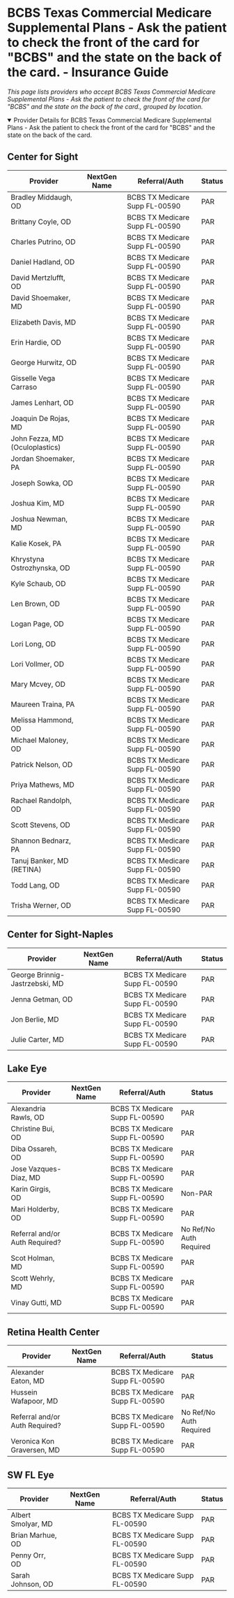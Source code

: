# BCBS Texas Commercial Medicare Supplemental Plans - Ask the patient to check the front of the card for "BCBS" and the state on the back of the card. - Insurance Guide

*This page lists providers who accept BCBS Texas Commercial Medicare Supplemental Plans - Ask the patient to check the front of the card for "BCBS" and the state on the back of the card., grouped by location.*

<details open><summary>Provider Details for BCBS Texas Commercial Medicare Supplemental Plans - Ask the patient to check the front of the card for "BCBS" and the state on the back of the card.</summary>

## Center for Sight

| Provider | NextGen Name | Referral/Auth | Status |
|----------|-------------|--------------|--------|
| Bradley Middaugh, OD |  | BCBS TX Medicare Supp FL-00590 | PAR |
| Brittany Coyle, OD |  | BCBS TX Medicare Supp FL-00590 | PAR |
| Charles Putrino, OD |  | BCBS TX Medicare Supp FL-00590 | PAR |
| Daniel Hadland, OD |  | BCBS TX Medicare Supp FL-00590 | PAR |
| David Mertzlufft, OD |  | BCBS TX Medicare Supp FL-00590 | PAR |
| David Shoemaker, MD |  | BCBS TX Medicare Supp FL-00590 | PAR |
| Elizabeth Davis, MD |  | BCBS TX Medicare Supp FL-00590 | PAR |
| Erin Hardie, OD |  | BCBS TX Medicare Supp FL-00590 | PAR |
| George Hurwitz, OD |  | BCBS TX Medicare Supp FL-00590 | PAR |
| Gisselle Vega Carraso |  | BCBS TX Medicare Supp FL-00590 | PAR |
| James Lenhart, OD |  | BCBS TX Medicare Supp FL-00590 | PAR |
| Joaquin De Rojas, MD |  | BCBS TX Medicare Supp FL-00590 | PAR |
| John Fezza, MD (Oculoplastics) |  | BCBS TX Medicare Supp FL-00590 | PAR |
| Jordan Shoemaker, PA |  | BCBS TX Medicare Supp FL-00590 | PAR |
| Joseph Sowka, OD |  | BCBS TX Medicare Supp FL-00590 | PAR |
| Joshua Kim, MD |  | BCBS TX Medicare Supp FL-00590 | PAR |
| Joshua Newman, MD |  | BCBS TX Medicare Supp FL-00590 | PAR |
| Kalie Kosek, PA |  | BCBS TX Medicare Supp FL-00590 | PAR |
| Khrystyna Ostrozhynska, OD |  | BCBS TX Medicare Supp FL-00590 | PAR |
| Kyle Schaub, OD |  | BCBS TX Medicare Supp FL-00590 | PAR |
| Len Brown, OD |  | BCBS TX Medicare Supp FL-00590 | PAR |
| Logan Page, OD |  | BCBS TX Medicare Supp FL-00590 | PAR |
| Lori Long, OD |  | BCBS TX Medicare Supp FL-00590 | PAR |
| Lori Vollmer, OD |  | BCBS TX Medicare Supp FL-00590 | PAR |
| Mary Mcvey, OD |  | BCBS TX Medicare Supp FL-00590 | PAR |
| Maureen Traina, PA |  | BCBS TX Medicare Supp FL-00590 | PAR |
| Melissa Hammond, OD |  | BCBS TX Medicare Supp FL-00590 | PAR |
| Michael Maloney, OD |  | BCBS TX Medicare Supp FL-00590 | PAR |
| Patrick Nelson, OD |  | BCBS TX Medicare Supp FL-00590 | PAR |
| Priya Mathews, MD |  | BCBS TX Medicare Supp FL-00590 | PAR |
| Rachael Randolph, OD |  | BCBS TX Medicare Supp FL-00590 | PAR |
| Scott Stevens, OD |  | BCBS TX Medicare Supp FL-00590 | PAR |
| Shannon Bednarz, PA |  | BCBS TX Medicare Supp FL-00590 | PAR |
| Tanuj Banker, MD (RETINA) |  | BCBS TX Medicare Supp FL-00590 | PAR |
| Todd Lang, OD |  | BCBS TX Medicare Supp FL-00590 | PAR |
| Trisha Werner, OD |  | BCBS TX Medicare Supp FL-00590 | PAR |

## Center for Sight-Naples

| Provider | NextGen Name | Referral/Auth | Status |
|----------|-------------|--------------|--------|
| George Brinnig-Jastrzebski, MD |  | BCBS TX Medicare Supp FL-00590 | PAR |
| Jenna Getman, OD |  | BCBS TX Medicare Supp FL-00590 | PAR |
| Jon Berlie, MD |  | BCBS TX Medicare Supp FL-00590 | PAR |
| Julie Carter, MD |  | BCBS TX Medicare Supp FL-00590 | PAR |

## Lake Eye 

| Provider | NextGen Name | Referral/Auth | Status |
|----------|-------------|--------------|--------|
| Alexandria Rawls, OD |  | BCBS TX Medicare Supp FL-00590 | PAR |
| Christine Bui, OD |  | BCBS TX Medicare Supp FL-00590 | PAR |
| Diba Ossareh, OD |  | BCBS TX Medicare Supp FL-00590 | PAR |
| Jose Vazques-Diaz, MD |  | BCBS TX Medicare Supp FL-00590 | PAR |
| Karin Girgis, OD |  | BCBS TX Medicare Supp FL-00590 | Non-PAR |
| Mari Holderby, OD |  | BCBS TX Medicare Supp FL-00590 | PAR |
| Referral and/or Auth Required? |  | BCBS TX Medicare Supp FL-00590 | No Ref/No Auth Required |
| Scot Holman, MD |  | BCBS TX Medicare Supp FL-00590 | PAR |
| Scott Wehrly, MD |  | BCBS TX Medicare Supp FL-00590 | PAR |
| Vinay Gutti, MD |  | BCBS TX Medicare Supp FL-00590 | PAR |

## Retina Health Center

| Provider | NextGen Name | Referral/Auth | Status |
|----------|-------------|--------------|--------|
| Alexander Eaton, MD |  | BCBS TX Medicare Supp FL-00590 | PAR |
| Hussein Wafapoor, MD |  | BCBS TX Medicare Supp FL-00590 | PAR |
| Referral and/or Auth Required? |  | BCBS TX Medicare Supp FL-00590 | No Ref/No Auth Required |
| Veronica Kon Graversen, MD |  | BCBS TX Medicare Supp FL-00590 | PAR |

## SW FL Eye

| Provider | NextGen Name | Referral/Auth | Status |
|----------|-------------|--------------|--------|
| Albert Smolyar, MD |  | BCBS TX Medicare Supp FL-00590 | PAR |
| Brian Marhue, OD |  | BCBS TX Medicare Supp FL-00590 | PAR |
| Penny Orr, OD |  | BCBS TX Medicare Supp FL-00590 | PAR |
| Sarah Johnson, OD |  | BCBS TX Medicare Supp FL-00590 | PAR |

</details>

